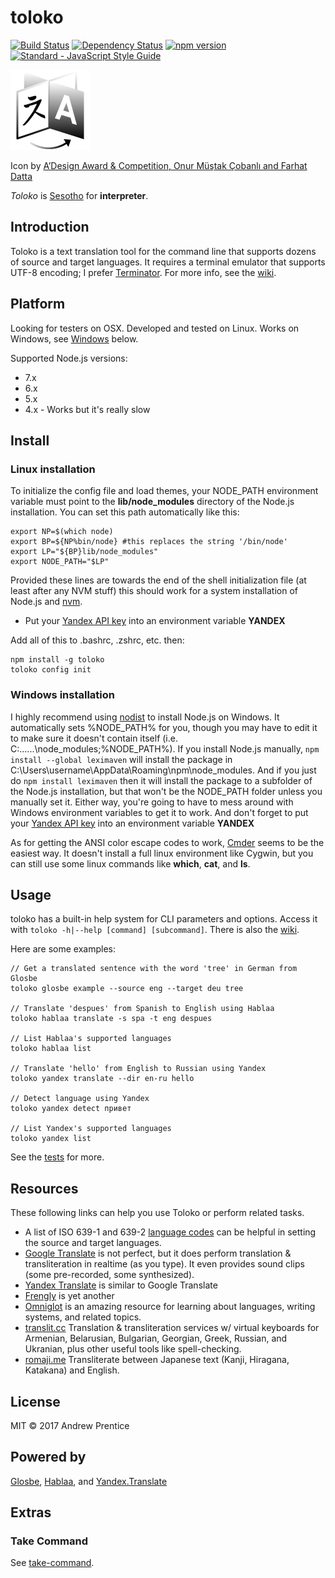 # toloko

[![Build Status](https://travis-ci.org/drawnepicenter/toloko.svg?branch=master)](https://travis-ci.org/drawnepicenter/toloko) [![Dependency Status](https://gemnasium.com/badges/github.com/drawnepicenter/toloko.svg)](https://gemnasium.com/github.com/drawnepicenter/toloko) [![npm version](https://badge.fury.io/js/toloko.svg)](https://badge.fury.io/js/toloko) [![Standard - JavaScript Style Guide](https://img.shields.io/badge/code%20style-standard-brightgreen.svg)](http://standardjs.com/)

[![toloko](icon.png)](http://raw.githubusercontent.com/drawnepicenter/toloko/master/icon.png)

Icon by [A’Design Award & Competition, Onur Müştak Çobanlı and Farhat Datta](http://www.languageicon.org)

_Toloko_ is [Sesotho](http://www.omniglot.com/writing/sesotho.htm) for **interpreter**.

## Introduction

Toloko is a text translation tool for the command line that supports dozens of source and target languages. It requires a terminal emulator that supports UTF-8 encoding; I prefer [Terminator](http://gnometerminator.blogspot.com/p/introduction.html). For more info, see the [wiki](https://github.com/drawnepicenter/toloko/wiki).

## Platform

Looking for testers on OSX. Developed and tested on Linux. Works on Windows, see [Windows](#windows-installation) below.

Supported Node.js versions:

- 7.x
- 6.x
- 5.x
- 4.x - Works but it's really slow

## Install

### Linux installation

To initialize the config file and load themes, your NODE_PATH environment variable must point to the **lib/node_modules** directory of the Node.js installation. You can set this path automatically like this:

    export NP=$(which node)
    export BP=${NP%bin/node} #this replaces the string '/bin/node'
    export LP="${BP}lib/node_modules"
    export NODE_PATH="$LP"

Provided these lines are towards the end of the shell initialization file (at least after any NVM stuff) this should work for a system installation of Node.js and [nvm](https://github.com/creationix/nvm).

- Put your [Yandex API key](https://translate.yandex.com/developers) into an environment variable **YANDEX**

Add all of this to .bashrc, .zshrc, etc. then:

    npm install -g toloko
    toloko config init

### Windows installation

I highly recommend using [nodist](https://github.com/marcelklehr/nodist) to install Node.js on Windows. It automatically sets %NODE_PATH% for you, though you may have to edit it to make sure it doesn't contain itself (i.e. C:\...\...\node_modules;%NODE_PATH%). If you install Node.js manually, `npm install --global leximaven` will install the package in C:\Users\username\AppData\Roaming\npm\node_modules. And if you just do `npm install leximaven` then it will install the package to a subfolder of the Node.js installation, but that won't be the NODE_PATH folder unless you manually set it. Either way, you're going to have to mess around with Windows environment variables to get it to work. And don't forget to put your [Yandex API key](https://translate.yandex.com/developers) into an environment variable **YANDEX**

As for getting the ANSI color escape codes to work, [Cmder](http://cmder.net/) seems to be the easiest way. It doesn't install a full linux environment like Cygwin, but you can still use some linux commands like **which**, **cat**, and **ls**.

## Usage

toloko has a built-in help system for CLI parameters and options. Access it with `toloko -h|--help [command] [subcommand]`. There is also the [wiki](https://github.com/drawnepicenter/toloko/wiki).

Here are some examples:

    // Get a translated sentence with the word 'tree' in German from Glosbe
    toloko glosbe example --source eng --target deu tree

    // Translate 'despues' from Spanish to English using Hablaa
    toloko hablaa translate -s spa -t eng despues

    // List Hablaa's supported languages
    toloko hablaa list

    // Translate 'hello' from English to Russian using Yandex
    toloko yandex translate --dir en-ru hello

    // Detect language using Yandex
    toloko yandex detect привет

    // List Yandex's supported languages
    toloko yandex list

See the [tests](https://github.com/drawnepicenter/toloko/blob/master/test/test.es6) for more.

## Resources

These following links can help you use Toloko or perform related tasks.

- A list of ISO 639-1 and 639-2 [language codes](http://www.loc.gov/standards/iso639-2/php/English_list.php) can be helpful in setting the source and target languages.
- [Google Translate](http://translate.google.com) is not perfect, but it does perform translation & transliteration in realtime (as you type). It even provides sound clips (some pre-recorded, some synthesized).
- [Yandex Translate](https://translate.yandex.com/) is similar to Google Translate
- [Frengly](http://www.frengly.com/translate) is yet another
- [Omniglot](http://www.omniglot.com) is an amazing resource for learning about languages, writing systems, and related topics.
- [translit.cc](http://translit.cc/) Translation & transliteration services w/ virtual keyboards for Armenian, Belarusian, Bulgarian, Georgian, Greek, Russian, and Ukranian, plus other useful tools like spell-checking.
- [romaji.me](http://romaji.me/) Transliterate between Japanese text (Kanji, Hiragana, Katakana) and English.

## License

MIT :copyright: 2017 Andrew Prentice

## Powered by

[Glosbe](http://glosbe.com), [Hablaa](http://hablaa.com/), and [Yandex.Translate](http://translate.yandex.com)

## Extras

### Take Command

See [take-command](https://github.com/drawnepicenter/take-command).
